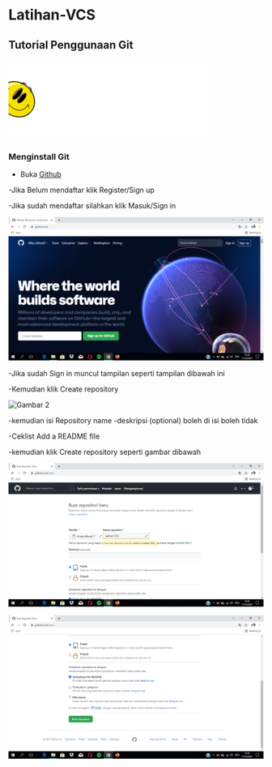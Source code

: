 # Latihan-VCS
## Tutorial Penggunaan Git

![Gif 1](screenshot/gif1.gif)

### Menginstall Git
- Buka [Github](https://Github.com)

-Jika Belum mendaftar klik Register/Sign up

-Jika sudah mendaftar silahkan klik Masuk/Sign in

![Gambar 1](screenshot/Ss1.png)

-Jika sudah Sign in muncul tampilan seperti tampilan dibawah ini

-Kemudian klik Create repository

![Gambar 2](screenshot/InkedSs2_LI.jpg)

-kemudian isi Repository name
-deskripsi (optional) boleh di isi boleh tidak

-Ceklist Add a README file

-kemudian klik Create repository seperti gambar dibawah

![Gambar 3](screenshot/Ss3.png)

![Gambar 4](screenshot/Ss4.png)